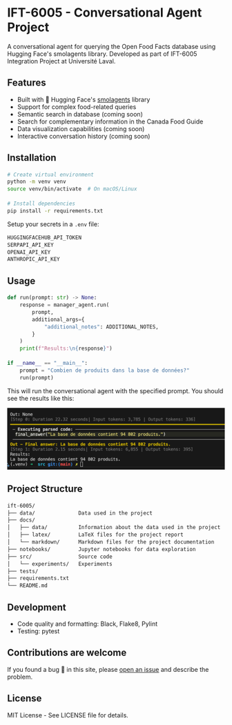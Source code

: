 # IFT-6005 - Conversational Agent Project

A conversational agent for querying the Open Food Facts database using Hugging Face's smolagents library. 
Developed as part of IFT-6005 Integration Project at Université Laval.

## Features

- Built with 🤗 Hugging Face's [smolagents](https://github.com/huggingface/smolagents) library
- Support for complex food-related queries
- Semantic search in database (coming soon)
- Search for complementary information in the Canada Food Guide
- Data visualization capabilities (coming soon)
- Interactive conversation history (coming soon)
  
## Installation

```bash
# Create virtual environment
python -m venv venv
source venv/bin/activate  # On macOS/Linux

# Install dependencies
pip install -r requirements.txt
```

Setup your secrets in a `.env` file:

```bash
HUGGINGFACEHUB_API_TOKEN
SERPAPI_API_KEY
OPENAI_API_KEY
ANTHROPIC_API_KEY
```

## Usage

```python
def run(prompt: str) -> None:
    response = manager_agent.run(
        prompt,
        additional_args={
            "additional_notes": ADDITIONAL_NOTES,
        }
    )
    print(f"Results:\n{response}")

if __name__ == "__main__":
    prompt = "Combien de produits dans la base de données?"
    run(prompt)
```

This will run the conversational agent with the specified prompt. You should see the results like this:

![fig_01](docs/img/fig_01.png)

## Project Structure

```markdown
ift-6005/
├── data/              Data used in the project
├── docs/
│   ├── data/          Information about the data used in the project
│   ├── latex/         LaTeX files for the project report
│   └── markdown/      Markdown files for the project documentation
├── notebooks/         Jupyter notebooks for data exploration
├── src/               Source code
│   └── experiments/   Experiments
├── tests/
├── requirements.txt
└── README.md
```

## Development

- Code quality and formatting: Black, Flake8, Pylint 
- Testing: pytest

## Contributions are welcome

If you found a bug 🐛 in this site, please [open an issue](https://github.com/boisalai/ift-6005/issues) and describe the problem.

## License

MIT License - See LICENSE file for details.
